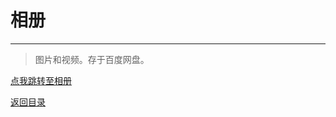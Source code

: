 # 相册

***
> 图片和视频。存于百度网盘。

[点我跳转至相册](https://pan.baidu.com/s/15s8uA-303Spla81S8QeBpQ?pwd=ab2b)

[返回目录](/index.html)
